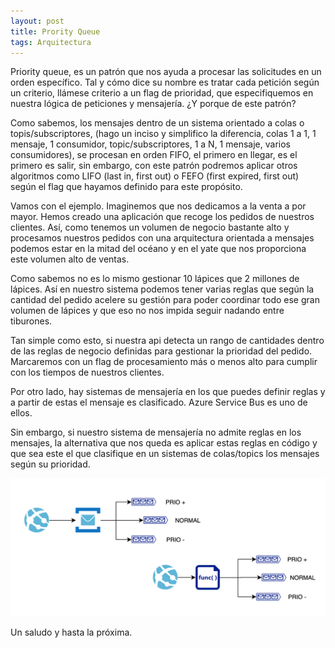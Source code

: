 ```yaml
---
layout: post
title: Prority Queue
tags: Arquitectura
---
```


Priority queue, es un patrón que nos ayuda a procesar las solicitudes en un orden específico. Tal y cómo dice su nombre es tratar cada petición según un criterio, llámese criterio a un flag de prioridad, que especifiquemos en nuestra lógica de peticiones y mensajería. ¿Y porque de este patrón?

Como sabemos, los mensajes dentro de un sistema orientado a colas o topis/subscriptores, (hago un inciso y simplifico la diferencia, colas 1 a 1, 1 mensaje, 1 consumidor, topic/subscriptores, 1 a N, 1 mensaje, varios consumidores), se procesan en orden FIFO, el primero en llegar, es el primero es salir, sin embargo, con este patrón podremos aplicar otros algoritmos como LIFO (last in, first out) o FEFO (first expired, first out) según el flag que hayamos definido para este propósito.

Vamos con el ejemplo. Imaginemos que nos dedicamos a la venta a por mayor. Hemos creado una aplicación que recoge los pedidos de nuestros clientes. Así, como tenemos un volumen de negocio bastante alto y procesamos nuestros pedidos con una arquitectura orientada a mensajes podemos estar en la mitad del océano y en el yate que nos proporciona este volumen alto de ventas. 

Como sabemos no es lo mismo gestionar 10 lápices que 2 millones de lápices. Así en nuestro sistema podemos tener varias reglas que según la cantidad del pedido acelere su gestión para poder coordinar todo ese gran volumen de lápices y que eso no nos impida seguir nadando entre tiburones.

Tan simple como esto, si nuestra api detecta un rango de cantidades dentro de las reglas de negocio definidas para gestionar la prioridad del pedido. Marcaremos con un flag de procesamiento más o menos alto para cumplir con los tiempos de nuestros clientes.

Por otro lado, hay sistemas de mensajería en los que puedes definir reglas y a partir de estas el mensaje es clasificado. Azure Service Bus es uno de ellos.

Sin embargo, si nuestro sistema de mensajería no admite reglas en los mensajes, la alternativa que nos queda es aplicar estas reglas en código y que sea este el que clasifique en un sistemas de colas/topics los mensajes según su prioridad.

 
![Prority Queue](/img/cloudpatterns/prority-queue.png "Prority Queue")


Un saludo y hasta la próxima.

